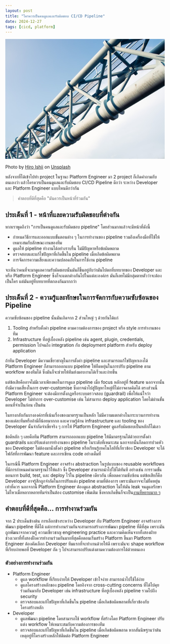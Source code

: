 ```yaml
---
layout: post
title: "ใครควรเป็นคนดูแลและรับผิดชอบ CI/CD Pipeline"
date: 2024-12-27
tags: [cicd, platform]
---
```


![Pipeline](/assets/2024-12-27-pipeline.jpg)

Photo by <a href="https://unsplash.com/@hiro_ishii?utm_content=creditCopyText&utm_medium=referral&utm_source=unsplash">Hiro Ishii</a> on <a href="https://unsplash.com/photos/a-close-up-of-a-metal-structure-against-a-blue-sky-i7BW-QvcuRU?utm_content=creditCopyText&utm_medium=referral&utm_source=unsplash">Unsplash</a>
      
หลังจากที่ได้เข้าไปทำ project ในฐานะ Platform Engineer มา 2 project ก็เกิดคำถามกับตนเองว่า แล้วใครควรเป็นคนดูแลและรับผิดชอบ CI/CD Pipeline ดีกว่า ระหว่าง Developer และ Platform Engineer แบบไหนดีกว่ากัน    

> คำตอบที่ดีที่สุดคือ "มันควรเป็นหน้าที่ร่วมกัน"

## ประเด็นที่ 1 - หน้าที่และความรับผิดชอบที่ต่างกัน
หากเราพูดถึงว่า "การเป็นคนดูแลและรับผิดชอบ pipeline" โดยส่วนมากแล้วจะมีหน้าที่ดังนี้

- กำหนดวิธีการและออกแบบขั้นตอนต่าง ๆ ในการทำงานของ pipeline รวมถึงเครื่องมือที่ใช้ให้เหมาะสมกับลักษณะงานของทีม
- ดูแลให้ pipeline ทำงานได้อย่างราบรื่น ไม่มีปัญหาหรือข้อผิดพลาด
- ตรวจสอบและแก้ไขปัญหาที่เกิดขึ้นใน pipeline เมื่อเกิดข้อผิดพลาด
- การจัดการความเสี่ยงและความปลอดภัยในการใช้งาน pipeline

จะเห็นว่าคนที่จะมาดูแลความรับผิดชอบนั้นมันก็ขึ้นอยู่กับว่ามันไปตกที่บทบาทของ Developer และหรือ Platform Engineer ซึ่งก็จะแตกต่างกันไปในแต่ละองค์กร มันก็เลยไม่มีกลุ่มตายตัวว่าจะต้องเป็นใคร แต่มันอยู่ที่บทบาทที่ตกลงกันมากกว่า

## ประเด็นที่ 2 - ความรู้และทักษะในการจัดการกับความซับซ้อนของ Pipeline
ความซับซ้อนของ pipeline นั้นมันเกิดจาก 2 ส่วนใหญ่ ๆ ด้วยกันได้แก่

1. Tooling สำหรับตั้งค่า pipeline ตามความต้องการของ project หรือ style การทำงานของทีม
2. Infrastructure ที่อยู่เบื้องหลัง pipeline เช่น agent, plugin, credentials, permission ไปจนถึง integration กับ deployment platform สำหรับ deploy application

ถ้าทีม Developer มีความเชี่ยวชาญในการตั้งค่า pipeline และสามารถแก้ไขปัญหาเองได้ Platform Engineer ก็สามารถออกแบบ pipeline ให้ยืดหยุ่นในการปรับ pipeline ตาม workflow ของทีมได้ ซึ่งมันก็จะช่วยให้ทีมส่งมอบงานได้เร็วและง่ายขึ้น  

แต่ข้อเสียคืออาจไม่มีเวลาเพียงพอในการดูแล pipeline เมื่อ focus หลักอยู่ที่ feature นอกจากนั้นยังมีความเสี่ยงในการ over-customise ซึ่งอาจนำไปสู่ปัญหาใหญ่ที่ไม่อาจคาดคิดได้ ตรงส่วนนี้ Platform Engineer จะต้องมีการตั้งกฏหรือระบบตรวจสอบ (guardrail) เพื่อให้แน่ใจว่า Developer ไม่ทำการ over-customise เช่น ไม่สามารถ deploy application โดยไม่ผ่านขั้นตอนที่จำเป็นก่อน เป็นต้น  

ในทางกลับกันบางองค์กรที่เน้นเรื่องของมาตรฐานเป็นหลัก ไม่มีความแตกต่างในกระบวนการทำงานของแต่ละทีมหรือถ้ามีก็น้อยมากกก และความรู้ด้าน infrastructure และ tooling ของ Developer นั้นจำกัดจำเขี่ยจริง ๆ การให้ Platform Engineer ดูแลรับผิดชอบเป็นหลักก็ไม่เลว  

ข้อดีหลัก ๆ เลยคือทีม Platform สามารถออกแบบ pipeline ให้มีมาตรฐานได้ด้วยการตั้งค่า guardrails และปรับแต่งการทำงานของ pipeline ในระดับที่เหมาะสม นอกจากนั้นก็ลดการปวดหัวของ Developer ไม่ต้องมานั่งตั้งค่า pipeline หรือเรียนรู้เทคโนโลยีที่เกี่ยวข้อง Developer จะได้โฟกัสที่การพัฒนา feature และการเขียน code อย่างเต็มที่  

ในกรณีนี้ Platform Engineer อาจสร้าง abstraction ในรูปแบบของ reusable workflows ที่มีการกำหนดค่ามาตรฐานไว้ให้แล้ว ซึ่ง Developer สามารถนำไปใช้ได้ทันที อย่างเช่น การรวมขั้นตอนการ build, test, และ deploy ไว้ใน pipeline เดียวกัน เพื่อลดความซับซ้อน แต่ข้อเสียก็คือ Developer อาจรู้สึกถูกจำกัดในการปรับแต่ง pipeline ตามที่ต้องการ เพราะมันอาจจะไม่ยืดหยุ่นเท่าที่ควร นอกจากนี้ Platform Engineer ต้องดูแล abstraction ไม่ให้มัน leak จนดูแลรักษาไม่ไหวเมื่อหลากหลายทีมจำเป็นต้อง customise เพิ่มเติม ซึ่งหากเกิดขึ้นก็จะเป็น[งานที่หยาบมาก ๆ](https://www.joelonsoftware.com/2002/11/11/the-law-of-leaky-abstractions/)

## คำตอบที่ดีที่สุดคือ... การทำงานร่วมกัน
จาก 2 ประเด็นข้างต้น การเลือกข้างระหว่าง Developer กับ Platform Engineer อาจสร้างการพัฒนา pipeline ที่ดีได้ แต่การทำงานร่วมกันจะสามารถสร้างการพัฒนา pipeline ที่ดีที่สุด เพราะมันถูกพัฒนาจากความรู้ ความเชี่ยวชาญ engineering practice และความคิดเห็นจากทั้งสองฝ่าย  
ช่วงเวลาที่ทั้งสองฝั่งควรทำงานร่วมกันมากที่สุดคือตอนเริ่มสร้าง Platform ขึ้นมา Platform Engineer ต้องคัดเลือก Developer ทีมแรกที่จะทำงานด้วยให้ดี เพราะมันจะ shape workflow ที่เรียบง่ายพอที่ Developer ถัด ๆ ไปจะสามารถปรับแต่งตามความต้องการได้ด้วยตนเอง

### ตัวอย่างการทำงานร่วมกัน
- Platform Engineer
  - ดูแล workflow ที่เรียบง่ายให้ Developer เข้าใจง่าย สามารถนำไปใช้ได้ง่าย
  - ดูแลโครงสร้างหลักของ pipeline โดยอิงจาก cross-cutting concerns ที่ได้ไปคุยร่วมกันมากับ Developer เช่น infrastructure ที่อยู่เบื้องหลัง pipeline รวมไปถึง security
  - ตรวจสอบและแก้ไขปัญหาที่เกิดขึ้นใน pipeline เมื่อเกิดข้อผิดพลาดที่เกี่ยวข้องกับโครงสร้างหลัก
- Developer
  - ดูแลพัฒนา pipeline โดยสามารถใช้ workflow ที่สร้างโดย Platform Engineer ปรับแต่ง workflow ให้เหมาะสมกับความต้องการของทีม
  - ตรวจสอบและแก้ไขปัญหาที่เกิดขึ้นใน pipeline เมื่อเกิดข้อผิดพลาด หากสันนิษฐานว่าต้นเหตุอยู่ที่โครงสร้างหลักให้ติดต่อ Platform Engineer
